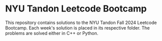 # NYU Tandon Leetcode Bootcamp

This repository contains solutions to the NYU Tandon Fall 2024 Leetcode Bootcamp. Each week's solution is placed in its respective folder. The problems are solved either in C++ or Python.
